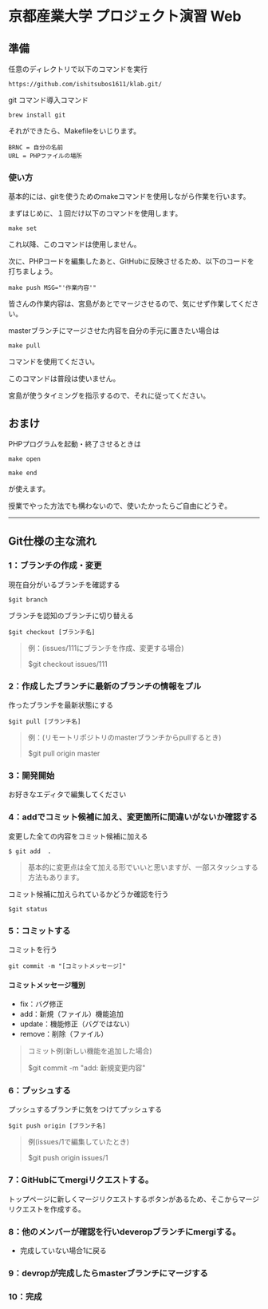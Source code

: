 # 京都産業大学 プロジェクト演習 Web

## 準備

任意のディレクトリで以下のコマンドを実行
```
https://github.com/ishitsubos1611/klab.git/
```

git コマンド導入コマンド

```
brew install git
```


それができたら、Makefileをいじります。

```
BRNC = 自分の名前
URL = PHPファイルの場所
```

### 使い方

基本的には、gitを使うためのmakeコマンドを使用しながら作業を行います。

まずはじめに、１回だけ以下のコマンドを使用します。

```
make set
```

これ以降、このコマンドは使用しません。

次に、PHPコードを編集したあと、GitHubに反映させるため、以下のコードを打ちましょう。

```
make push MSG="'作業内容'"
```

皆さんの作業内容は、宮島があとでマージさせるので、気にせず作業してください。

masterブランチにマージさせた内容を自分の手元に置きたい場合は

```
make pull
```

コマンドを使用てください。

このコマンドは普段は使いません。

宮島が使うタイミングを指示するので、それに従ってください。

## おまけ

PHPプログラムを起動・終了させるときは

```
make open

make end
```

が使えます。

授業でやった方法でも構わないので、使いたかったらご自由にどうぞ。
***
## Git仕様の主な流れ

### 1：ブランチの作成・変更

現在自分がいるブランチを確認する
```
$git branch
```

ブランチを認知のブランチに切り替える
```
$git checkout [ブランチ名]
```
> 例：(issues/111にブランチを作成、変更する場合)
>
>$git checkout issues/111

 

### 2：作成したブランチに最新のブランチの情報をプル

作ったブランチを最新状態にする
```
$git pull [ブランチ名]
```
>例：(リモートリポジトリのmasterブランチからpullするとき)
>
>$git pull origin master


### 3：開発開始
お好きなエディタで編集してください

### 4：addでコミット候補に加え、変更箇所に間違いがないか確認する

変更した全ての内容をコミット候補に加える
```
$ git add  .
```
> 基本的に変更点は全て加える形でいいと思いますが、一部スタッシュする方法もあります。

コミット候補に加えられているかどうか確認を行う
```
$git status
```


### 5：コミットする

コミットを行う
```
git commit -m "[コミットメッセージ]"
```
#### コミットメッセージ種別
- fix：バグ修正
- add：新規（ファイル）機能追加
- update：機能修正（バグではない）
- remove：削除（ファイル）

>コミット例(新しい機能を追加した場合)
>
>$git commit -m "add: 新規変更内容"

### 6：プッシュする

プッシュするブランチに気をつけてプッシュする
```
$git push origin [ブランチ名]
```
>例(issues/1で編集していたとき)
>
>$git push origin issues/1

### 7：GitHubにてmergiリクエストする。
トップページに新しくマージリクエストするボタンがあるため、そこからマージリクエストを作成する。

### 8：他のメンバーが確認を行いdeveropブランチにmergiする。

- 完成していない場合1に戻る

### 9：devropが完成したらmasterブランチにマージする

###  10：完成
